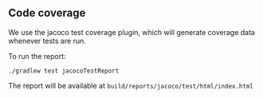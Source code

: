 ## Code coverage

We use the jacoco test coverage plugin, which will generate coverage data whenever tests are run.

To run the report:
```
./gradlew test jacocoTestReport
```

The report will be available at `build/reports/jacoco/test/html/index.html`
